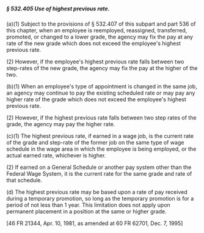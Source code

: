 ##### § 532.405 Use of highest previous rate. #####

(a)(1) Subject to the provisions of § 532.407 of this subpart and part 536 of this chapter, when an employee is reemployed, reassigned, transferred, promoted, or changed to a lower grade, the agency may fix the pay at any rate of the new grade which does not exceed the employee's highest previous rate.

(2) However, if the employee's highest previous rate falls between two step-rates of the new grade, the agency may fix the pay at the higher of the two.

(b)(1) When an employee's type of appointment is changed in the same job, an agency may continue to pay the existing scheduled rate or may pay any higher rate of the grade which does not exceed the employee's highest previous rate.

(2) However, if the highest previous rate falls between two step rates of the grade, the agency may pay the higher rate.

(c)(1) The highest previous rate, if earned in a wage job, is the current rate of the grade and step-rate of the former job on the same type of wage schedule in the wage area in which the employee is being employed, or the actual earned rate, whichever is higher.

(2) If earned on a General Schedule or another pay system other than the Federal Wage System, it is the current rate for the same grade and rate of that schedule.

(d) The highest previous rate may be based upon a rate of pay received during a temporary promotion, so long as the temporary promotion is for a period of not less than 1 year. This limitation does not apply upon permanent placement in a position at the same or higher grade.

[46 FR 21344, Apr. 10, 1981, as amended at 60 FR 62701, Dec. 7, 1995]